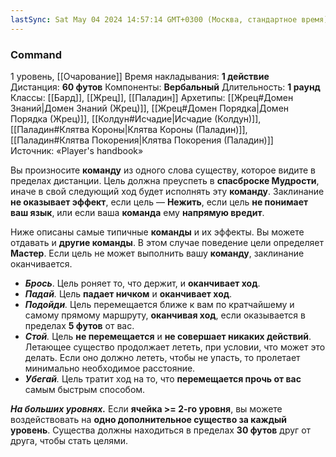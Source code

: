 ```yaml
---
lastSync: Sat May 04 2024 14:57:14 GMT+0300 (Москва, стандартное время)
---
```

### Command
1 уровень, [[Очарование]]
Время накладывания: **1 действие**
Дистанция: **60 футов**
Компоненты: **Вербальный**
Длительность: **1 раунд**
Классы: [[Бард]], [[Жрец]], [[Паладин]]
Архетипы: [[Жрец#Домен Знаний|Домен Знаний (Жрец)]], [[Жрец#Домен Порядка|Домен Порядка (Жрец)]], [[Колдун#Исчадие|Исчадие (Колдун)]], [[Паладин#Клятва Короны|Клятва Короны (Паладин)]], [[Паладин#Клятва Покорения|Клятва Покорения (Паладин)]]
Источник: «Player's handbook»

Вы произносите **команду** из одного слова существу, которое видите в пределах дистанции. Цель должна преуспеть в **спасброске Мудрости**, иначе в свой следующий ход будет исполнять эту **команду**. Заклинание **не оказывает эффект**, если цель — **Нежить**, если цель **не понимает ваш язык**, или если ваша **команда** ему **напрямую вредит**.

Ниже описаны самые типичные **команды** и их эффекты. Вы можете отдавать и **другие команды**. В этом случае поведение цели определяет **Мастер**. Если цель не может выполнить вашу **команду**, заклинание оканчивается.

- **_Брось_**. Цель роняет то, что держит, и **оканчивает ход**.
- _**Падай**._ Цель **падает ничком** и **оканчивает ход**.
- _**Подойди**._ Цель перемещается ближе к вам по кратчайшему и самому прямому маршруту, **оканчивая ход**, если оказывается в пределах **5 футов** от вас.
- _**Стой**._ Цель **не перемещается** и **не совершает никаких действий**. Летающее существо продолжает лететь, при условии, что может это делать. Если оно должно лететь, чтобы не упасть, то пролетает минимально необходимое расстояние.
- _**Убегай**._ Цель тратит ход на то, что **перемещается прочь от вас** самым быстрым способом.  

**_На больших уровнях._** Если **ячейка >= 2-го уровня**, вы можете воздействовать на **одно дополнительное существо за каждый уровень**. Существа должны находиться в пределах **30 футов** друг от друга, чтобы стать целями.